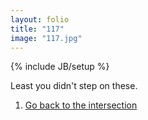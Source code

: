 ```yaml
---
layout: folio
title: "117"
image: "117.jpg"
---
```

{% include JB/setup %}

<div class="copy">
	<p>Least you didn't step on these.</p>
</div>

<div class="choice">
	<ol>
		<li><a href="118.html">Go back to the intersection</a></li>
	</ol>
</div>